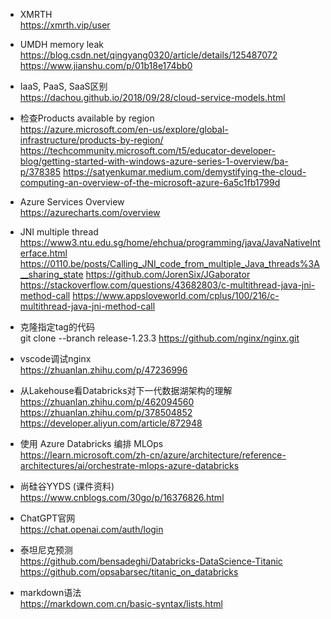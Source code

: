 - XMRTH <br>
https://xmrth.vip/user

- UMDH memory leak <br> 
https://blog.csdn.net/qingyang0320/article/details/125487072 
https://www.jianshu.com/p/01b18e174bb0

- IaaS, PaaS, SaaS区别 <br>
https://dachou.github.io/2018/09/28/cloud-service-models.html

- 检查Products available by region <br>
https://azure.microsoft.com/en-us/explore/global-infrastructure/products-by-region/ 
https://techcommunity.microsoft.com/t5/educator-developer-blog/getting-started-with-windows-azure-series-1-overview/ba-p/378385 
https://satyenkumar.medium.com/demystifying-the-cloud-computing-an-overview-of-the-microsoft-azure-6a5c1fb1799d 

- Azure Services Overview <br>
https://azurecharts.com/overview

- JNI multiple thread <br>
https://www3.ntu.edu.sg/home/ehchua/programming/java/JavaNativeInterface.html 
https://0110.be/posts/Calling_JNI_code_from_multiple_Java_threads%3A__sharing_state 
https://github.com/JorenSix/JGaborator 
https://stackoverflow.com/questions/43682803/c-multithread-java-jni-method-call 
https://www.appsloveworld.com/cplus/100/216/c-multithread-java-jni-method-call 

- 克隆指定tag的代码 <br>
git clone --branch release-1.23.3 https://github.com/nginx/nginx.git


- vscode调试nginx <br>
https://zhuanlan.zhihu.com/p/47236996

- 从Lakehouse看Databricks对下一代数据湖架构的理解 <br>
https://zhuanlan.zhihu.com/p/462094560 
https://zhuanlan.zhihu.com/p/378504852 
https://developer.aliyun.com/article/872948 

- 使用 Azure Databricks 编排 MLOps <br>
https://learn.microsoft.com/zh-cn/azure/architecture/reference-architectures/ai/orchestrate-mlops-azure-databricks

- 尚硅谷YYDS (课件资料) <br>
https://www.cnblogs.com/30go/p/16376826.html

- ChatGPT官网 <br>
https://chat.openai.com/auth/login

- 泰坦尼克预测 <br>
https://github.com/bensadeghi/Databricks-DataScience-Titanic 
https://github.com/opsabarsec/titanic_on_databricks 

- markdown语法 <br>
https://markdown.com.cn/basic-syntax/lists.html
